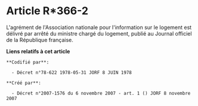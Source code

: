 # Article R*366-2

L'agrément de l'Association nationale pour l'information sur le logement est délivré par arrêté du ministre chargé du
logement, publié au Journal officiel de la République française.

**Liens relatifs à cet article**

	**Codifié par**:

	  - Décret n°78-622 1978-05-31 JORF 8 JUIN 1978

	**Créé par**:

	  - Décret n°2007-1576 du 6 novembre 2007 - art. 1 () JORF 8 novembre 2007
